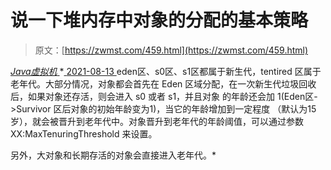 <!--yml
category: 未分类
date: 0001-01-01 00:00:00
-->

# 说一下堆内存中对象的分配的基本策略

> 原文：[https://zwmst.com/459.html](https://zwmst.com/459.html)

   [ *Java虚拟机* ](https://zwmst.com/java%e8%99%9a%e6%8b%9f%e6%9c%ba)*[ <time datetime="2021-08-14T06:50:16+08:00"> 2021-08-13 </time> ](https://zwmst.com/459.html)  eden区、s0区、s1区都属于新生代，tentired 区属于老年代。大部分情况，对象都会首先在 Eden 区域分配，在一次新生代垃圾回收后，如果对象还存活，则会进入 s0 或者 s1，并且对象 的年龄还会加 1(Eden区->Survivor 区后对象的初始年龄变为1)，当它的年龄增加到一定程度 （默认为15岁），就会被晋升到老年代中。对象晋升到老年代的年龄阈值，可以通过参数 XX:MaxTenuringThreshold 来设置。

另外，大对象和长期存活的对象会直接进入老年代。*